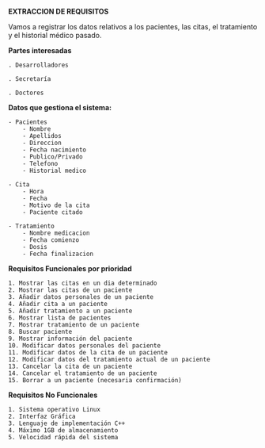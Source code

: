 **EXTRACCION DE REQUISITOS**

Vamos a registrar los datos relativos a los pacientes, las citas, el tratamiento y el historial médico pasado.

**Partes interesadas**

	. Desarrolladores
	
	. Secretaría 

	. Doctores

**Datos que gestiona el sistema:**

	- Pacientes
		- Nombre
		- Apellidos
		- Direccion
		- Fecha nacimiento
		- Publico/Privado
		- Telefono
		- Historial medico

	- Cita
		- Hora
		- Fecha
		- Motivo de la cita
		- Paciente citado

	- Tratamiento
		- Nombre medicacion
		- Fecha comienzo
		- Dosis
		- Fecha finalizacion

**Requisitos Funcionales por prioridad**

	1. Mostrar las citas en un dia determinado
	2. Mostrar las citas de un paciente
	3. Añadir datos personales de un paciente
	4. Añadir cita a un paciente
	5. Añadir tratamiento a un paciente
	6. Mostrar lista de pacientes
	7. Mostrar tratamiento de un paciente
	8. Buscar paciente
	9. Mostrar información del paciente
	10. Modificar datos personales del paciente
	11. Modificar datos de la cita de un paciente
	12. Modificar datos del tratamiento actual de un paciente
	13. Cancelar la cita de un paciente
	14. Cancelar el tratamiento de un paciente
	15. Borrar a un paciente (necesaria confirmación)

**Requisitos No Funcionales**

	1. Sistema operativo Linux
	2. Interfaz Gráfica
	3. Lenguaje de implementación C++
	4. Máximo 1GB de almacenamiento
	5. Velocidad rápida del sistema

